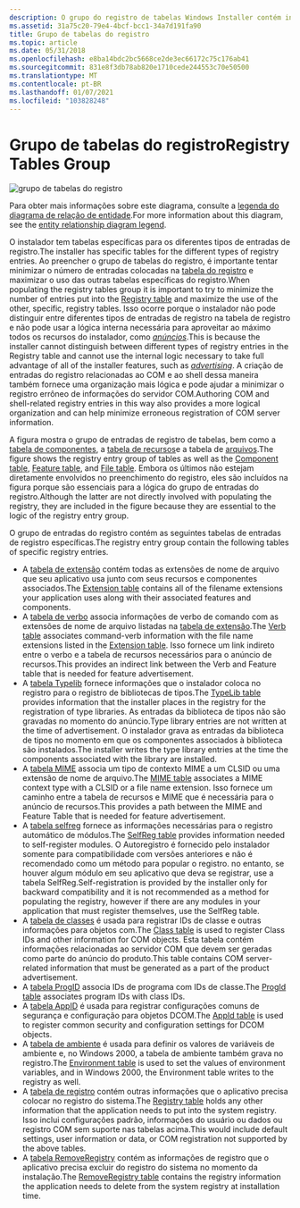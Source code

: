 ```yaml
---
description: O grupo do registro de tabelas Windows Installer contém informações sobre entradas do registro.
ms.assetid: 31a75c20-79e4-4bcf-bcc1-34a7d191fa90
title: Grupo de tabelas do registro
ms.topic: article
ms.date: 05/31/2018
ms.openlocfilehash: e8ba14bdc2bc5668ce2de3ec66172c75c176ab41
ms.sourcegitcommit: 831e8f3db78ab820e1710cede244553c70e50500
ms.translationtype: MT
ms.contentlocale: pt-BR
ms.lasthandoff: 01/07/2021
ms.locfileid: "103828248"
---
```

# <a name="registry-tables-group"></a><span data-ttu-id="d4e51-103">Grupo de tabelas do registro</span><span class="sxs-lookup"><span data-stu-id="d4e51-103">Registry Tables Group</span></span>

![grupo de tabelas do registro](images/registry.png)

<span data-ttu-id="d4e51-105">Para obter mais informações sobre este diagrama, consulte a [legenda do diagrama de relação de entidade](entity-relationship-diagram-legend.md).</span><span class="sxs-lookup"><span data-stu-id="d4e51-105">For more information about this diagram, see the [entity relationship diagram legend](entity-relationship-diagram-legend.md).</span></span>

<span data-ttu-id="d4e51-106">O instalador tem tabelas específicas para os diferentes tipos de entradas de registro.</span><span class="sxs-lookup"><span data-stu-id="d4e51-106">The installer has specific tables for the different types of registry entries.</span></span> <span data-ttu-id="d4e51-107">Ao preencher o grupo de tabelas do registro, é importante tentar minimizar o número de entradas colocadas na [tabela do registro](registry-table.md) e maximizar o uso das outras tabelas específicas do registro.</span><span class="sxs-lookup"><span data-stu-id="d4e51-107">When populating the registry tables group it is important to try to minimize the number of entries put into the [Registry table](registry-table.md) and maximize the use of the other, specific, registry tables.</span></span> <span data-ttu-id="d4e51-108">Isso ocorre porque o instalador não pode distinguir entre diferentes tipos de entradas de registro na tabela de registro e não pode usar a lógica interna necessária para aproveitar ao máximo todos os recursos do instalador, como [*anúncios*](a-gly.md).</span><span class="sxs-lookup"><span data-stu-id="d4e51-108">This is because the installer cannot distinguish between different types of registry entries in the Registry table and cannot use the internal logic necessary to take full advantage of all of the installer features, such as [*advertising*](a-gly.md).</span></span> <span data-ttu-id="d4e51-109">A criação de entradas do registro relacionadas ao COM e ao shell dessa maneira também fornece uma organização mais lógica e pode ajudar a minimizar o registro errôneo de informações do servidor COM.</span><span class="sxs-lookup"><span data-stu-id="d4e51-109">Authoring COM and shell-related registry entries in this way also provides a more logical organization and can help minimize erroneous registration of COM server information.</span></span>

<span data-ttu-id="d4e51-110">A figura mostra o grupo de entradas de registro de tabelas, bem como a [tabela de componentes](component-table.md), a [tabela de recursos](feature-table.md)e a tabela de [arquivos](file-table.md).</span><span class="sxs-lookup"><span data-stu-id="d4e51-110">The figure shows the registry entry group of tables as well as the [Component table](component-table.md), [Feature table](feature-table.md), and [File table](file-table.md).</span></span> <span data-ttu-id="d4e51-111">Embora os últimos não estejam diretamente envolvidos no preenchimento do registro, eles são incluídos na figura porque são essenciais para a lógica do grupo de entradas do registro.</span><span class="sxs-lookup"><span data-stu-id="d4e51-111">Although the latter are not directly involved with populating the registry, they are included in the figure because they are essential to the logic of the registry entry group.</span></span>

<span data-ttu-id="d4e51-112">O grupo de entradas do registro contém as seguintes tabelas de entradas de registro específicas.</span><span class="sxs-lookup"><span data-stu-id="d4e51-112">The registry entry group contain the following tables of specific registry entries.</span></span>

-   <span data-ttu-id="d4e51-113">A [tabela de extensão](extension-table.md) contém todas as extensões de nome de arquivo que seu aplicativo usa junto com seus recursos e componentes associados.</span><span class="sxs-lookup"><span data-stu-id="d4e51-113">The [Extension table](extension-table.md) contains all of the filename extensions your application uses along with their associated features and components.</span></span>
-   <span data-ttu-id="d4e51-114">A [tabela de verbo](verb-table.md) associa informações de verbo de comando com as extensões de nome de arquivo listadas na [tabela de extensão](extension-table.md).</span><span class="sxs-lookup"><span data-stu-id="d4e51-114">The [Verb table](verb-table.md) associates command-verb information with the file name extensions listed in the [Extension table](extension-table.md).</span></span> <span data-ttu-id="d4e51-115">Isso fornece um link indireto entre o verbo e a tabela de recursos necessários para o anúncio de recursos.</span><span class="sxs-lookup"><span data-stu-id="d4e51-115">This provides an indirect link between the Verb and Feature table that is needed for feature advertisement.</span></span>
-   <span data-ttu-id="d4e51-116">A [tabela Typelib](typelib-table.md) fornece informações que o instalador coloca no registro para o registro de bibliotecas de tipos.</span><span class="sxs-lookup"><span data-stu-id="d4e51-116">The [TypeLib table](typelib-table.md) provides information that the installer places in the registry for the registration of type libraries.</span></span> <span data-ttu-id="d4e51-117">As entradas da biblioteca de tipos não são gravadas no momento do anúncio.</span><span class="sxs-lookup"><span data-stu-id="d4e51-117">Type library entries are not written at the time of advertisement.</span></span> <span data-ttu-id="d4e51-118">O instalador grava as entradas da biblioteca de tipos no momento em que os componentes associados à biblioteca são instalados.</span><span class="sxs-lookup"><span data-stu-id="d4e51-118">The installer writes the type library entries at the time the components associated with the library are installed.</span></span>
-   <span data-ttu-id="d4e51-119">A [tabela MIME](mime-table.md) associa um tipo de contexto MIME a um CLSID ou uma extensão de nome de arquivo.</span><span class="sxs-lookup"><span data-stu-id="d4e51-119">The [MIME table](mime-table.md) associates a MIME context type with a CLSID or a file name extension.</span></span> <span data-ttu-id="d4e51-120">Isso fornece um caminho entre a tabela de recursos e MIME que é necessária para o anúncio de recursos.</span><span class="sxs-lookup"><span data-stu-id="d4e51-120">This provides a path between the MIME and Feature Table that is needed for feature advertisement.</span></span>
-   <span data-ttu-id="d4e51-121">A [tabela selfreg](selfreg-table.md) fornece as informações necessárias para o registro automático de módulos.</span><span class="sxs-lookup"><span data-stu-id="d4e51-121">The [SelfReg table](selfreg-table.md) provides information needed to self-register modules.</span></span> <span data-ttu-id="d4e51-122">O Autoregistro é fornecido pelo instalador somente para compatibilidade com versões anteriores e não é recomendado como um método para popular o registro. no entanto, se houver algum módulo em seu aplicativo que deva se registrar, use a tabela SelfReg.</span><span class="sxs-lookup"><span data-stu-id="d4e51-122">Self-registration is provided by the installer only for backward compatibility and it is not recommended as a method for populating the registry, however if there are any modules in your application that must register themselves, use the SelfReg table.</span></span>
-   <span data-ttu-id="d4e51-123">A [tabela de classes](class-table.md) é usada para registrar IDs de classe e outras informações para objetos com.</span><span class="sxs-lookup"><span data-stu-id="d4e51-123">The [Class table](class-table.md) is used to register Class IDs and other information for COM objects.</span></span> <span data-ttu-id="d4e51-124">Esta tabela contém informações relacionadas ao servidor COM que devem ser geradas como parte do anúncio do produto.</span><span class="sxs-lookup"><span data-stu-id="d4e51-124">This table contains COM server-related information that must be generated as a part of the product advertisement.</span></span>
-   <span data-ttu-id="d4e51-125">A [tabela ProgID](progid-table.md) associa IDs de programa com IDs de classe.</span><span class="sxs-lookup"><span data-stu-id="d4e51-125">The [ProgId table](progid-table.md) associates program IDs with class IDs.</span></span>
-   <span data-ttu-id="d4e51-126">A [tabela AppID](appid-table.md) é usada para registrar configurações comuns de segurança e configuração para objetos DCOM.</span><span class="sxs-lookup"><span data-stu-id="d4e51-126">The [AppId table](appid-table.md) is used to register common security and configuration settings for DCOM objects.</span></span>
-   <span data-ttu-id="d4e51-127">A [tabela de ambiente](environment-table.md) é usada para definir os valores de variáveis de ambiente e, no Windows 2000, a tabela de ambiente também grava no registro.</span><span class="sxs-lookup"><span data-stu-id="d4e51-127">The [Environment table](environment-table.md) is used to set the values of environment variables, and in Windows 2000, the Environment table writes to the registry as well.</span></span>
-   <span data-ttu-id="d4e51-128">A [tabela de registro](registry-table.md) contém outras informações que o aplicativo precisa colocar no registro do sistema.</span><span class="sxs-lookup"><span data-stu-id="d4e51-128">The [Registry table](registry-table.md) holds any other information that the application needs to put into the system registry.</span></span> <span data-ttu-id="d4e51-129">Isso inclui configurações padrão, informações do usuário ou dados ou registro COM sem suporte nas tabelas acima.</span><span class="sxs-lookup"><span data-stu-id="d4e51-129">This would include default settings, user information or data, or COM registration not supported by the above tables.</span></span>
-   <span data-ttu-id="d4e51-130">A [tabela RemoveRegistry](removeregistry-table.md) contém as informações de registro que o aplicativo precisa excluir do registro do sistema no momento da instalação.</span><span class="sxs-lookup"><span data-stu-id="d4e51-130">The [RemoveRegistry table](removeregistry-table.md) contains the registry information the application needs to delete from the system registry at installation time.</span></span>

 

 



